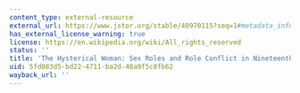 ```yaml
---
content_type: external-resource
external_url: https://www.jstor.org/stable/40970115?seq=1#metadata_info_tab_contents
has_external_license_warning: true
license: https://en.wikipedia.org/wiki/All_rights_reserved
status: ''
title: 'The Hysterical Woman: Sex Roles and Role Conflict in Nineteenth-Century America'
uid: 5fd083d5-bd22-4711-ba2d-48a9f5c8fb62
wayback_url: ''
---
```

